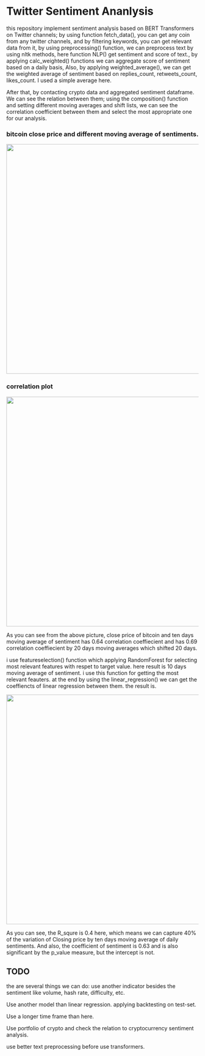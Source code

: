 
# Twitter Sentiment Ananlysis

this repository implement sentiment analysis based on BERT Transformers on Twitter channels; by using function fetch_data(), you can get any coin from any twitter channels, and by filtering keywords, you can get relevant data from it, by using preprocessing() function, we can preprocess text by using nltk methods, here function NLP() get sentiment and score of text., by applying calc_weighted() functions we can aggregate score of sentiment based on a daily basis, Also, by applying weighted_average(), we can get the weighted average of sentiment based on replies_count, retweets_count, likes_count. I used a simple average here.

After that, by contacting crypto data and aggregated sentiment dataframe. We can see the relation between them; using the composition() function and setting different moving averages and shift lists, we can see the correlation coefficient between them and select the most appropriate one for our analysis.

### bitcoin close price and different moving average of sentiments.
<img src="https://user-images.githubusercontent.com/54494078/129261360-f434b216-6ab8-4c5f-b287-2a87bf7269bf.png" width="800" height="600" align = 'center' >

### correlation plot 

<img src="https://user-images.githubusercontent.com/54494078/128258666-3e938586-99de-4826-9f1d-7c8fdca8befe.PNG" width="800" height="600" align = 'center' >

As you can see from the above picture, close price of bitcoin and ten days moving average of sentiment has 0.64 correlation coeffiecient and has 0.69 correlation coeffiecient by 20 days moving averages which shifted 20 days.

i use featureselection() function which applying RandomForest for selecting most relevant features with respet to target value. here result is 10 days moving average of sentiment.
i use this function for getting the most relevant feauters. at the end by using the linear_regression() we can get the coeffiencts of linear regression between them. the result is.

<img src="https://user-images.githubusercontent.com/54494078/128300271-1444439d-29cf-4496-8a92-e3e056f588f4.PNG" width="800" height="600" align = 'center' >
 
As you can see, the R_squre is 0.4 here, which means we can capture 40% of the variation of Closing price by ten days moving average of daily sentiments. And also, the coefficient of sentiment is 0.63 and is also significant by the p_value measure, but the intercept is not. 

## TODO

the are several things we can do:
use another indicator besides the sentiment like volume, hash rate, difficulty, etc.

Use another model than linear regression. applying backtesting on test-set.

Use a longer time frame than here.

Use portfolio of crypto and check the relation to cryptocurrency sentiment analysis.

use better text preprocessing before use transformers.
